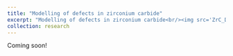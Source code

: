 ```yaml
---
title: "Modelling of defects in zirconium carbide"
excerpt: "Modelling of defects in zirconium carbide<br/><img src='ZrC_Davey2017.png'>"
collection: research
---
```


Coming soon!


